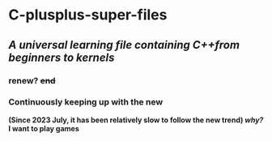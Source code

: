# C-plusplus-super-files
## ***A universal learning file containing C++from beginners to kernels***<br/>
### renew?    **~~end~~**<br/>
### Continuously keeping up with the new<br/>
**(Since 2023 July, it has been relatively slow to follow the new trend)
_why?_
I want to play games<br/>**
